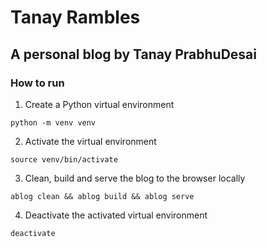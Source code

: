 Tanay Rambles
=============

A personal blog by Tanay PrabhuDesai
------------------------------------

### How to run

1. Create a Python virtual environment
```shell
python -m venv venv
```

2. Activate the virtual environment
```shell
source venv/bin/activate
```

3. Clean, build and serve the blog to the browser locally
```shell
ablog clean && ablog build && ablog serve
```

4. Deactivate the activated virtual environment
```shell
deactivate
```

